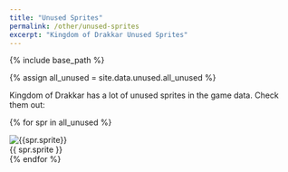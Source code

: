 ```yaml
---
title: "Unused Sprites"
permalink: /other/unused-sprites
excerpt: "Kingdom of Drakkar Unused Sprites"
---
```


{% include base_path %}

{% assign all_unused  = site.data.unused.all_unused %}

Kingdom of Drakkar has a lot of unused sprites in the game data. Check them out:

<div class="row">
  
  {% for spr in all_unused %}
  <div class="col-md-3 sprite-container">
    <img itemprop="image" src="{{ spr.sprite | prepend: "/images/content/" | prepend: base_path | append: ".png" }}" alt="{{spr.sprite}}" />
    <br>
    {{ spr.sprite }}
  </div>
  {% endfor %}
  
</div>

